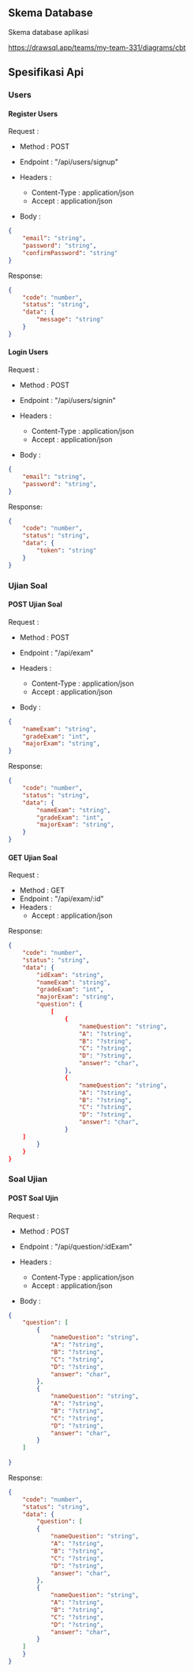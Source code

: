 ## Skema Database
Skema database aplikasi 

https://drawsql.app/teams/my-team-331/diagrams/cbt

## Spesifikasi Api

### Users

#### Register Users

Request :
- Method : POST
- Endpoint : "/api/users/signup"
- Headers : 
    - Content-Type : application/json
    - Accept : application/json

- Body :

```json
{
    "email": "string",
    "password": "string",
    "confirmPassword": "string"
}
```

Response: 
```json
{
    "code": "number",
    "status": "string",
    "data": {
        "message": "string"
    }
}
```

#### Login Users

Request :
- Method : POST
- Endpoint : "/api/users/signin"
- Headers : 
    - Content-Type : application/json
    - Accept : application/json

- Body :

```json
{
    "email": "string",
    "password": "string",
}
```

Response: 
```json
{
    "code": "number",
    "status": "string",
    "data": {
        "token": "string"
    }
}
```



### Ujian Soal

#### POST Ujian Soal

Request :
- Method : POST
- Endpoint : "/api/exam"
- Headers : 
    - Content-Type : application/json
    - Accept : application/json

- Body :

```json
{
    "nameExam": "string",
    "gradeExam": "int",
    "majorExam": "string",
}
```

Response: 
```json
{
    "code": "number",
    "status": "string",
    "data": {
        "nameExam": "string",
        "gradeExam": "int",
        "majorExam": "string",
    }
}
```

#### GET Ujian Soal

Request :
- Method : GET
- Endpoint : "/api/exam/:id"
- Headers :
    - Accept : application/json

Response: 
```json
{
    "code": "number",
    "status": "string",
    "data": {
        "idExam": "string",
        "nameExam": "string",
        "gradeExam": "int",
        "majorExam": "string",
        "question": {
            [
                {
                    "nameQuestion": "string",
                    "A": "?string",
                    "B": "?string",
                    "C": "?string",
                    "D": "?string",
                    "answer": "char",
                },
                {
                    "nameQuestion": "string",
                    "A": "?string",
                    "B": "?string",
                    "C": "?string",
                    "D": "?string",
                    "answer": "char",
                }
    ]
        }
    }
}
```


### Soal Ujian

#### POST Soal Ujin

Request :
- Method : POST
- Endpoint : "/api/question/:idExam"
- Headers : 
    - Content-Type : application/json
    - Accept : application/json

- Body :

```json
{
    "question": [
        {
            "nameQuestion": "string",
            "A": "?string",
            "B": "?string",
            "C": "?string",
            "D": "?string",
            "answer": "char",
        },
        {
            "nameQuestion": "string",
            "A": "?string",
            "B": "?string",
            "C": "?string",
            "D": "?string",
            "answer": "char",
        }
    ]
    
}
```

Response: 
```json
{
    "code": "number",
    "status": "string",
    "data": {
        "question": [
        {
            "nameQuestion": "string",
            "A": "?string",
            "B": "?string",
            "C": "?string",
            "D": "?string",
            "answer": "char",
        },
        {
            "nameQuestion": "string",
            "A": "?string",
            "B": "?string",
            "C": "?string",
            "D": "?string",
            "answer": "char",
        }
    ]
    }
}
```
